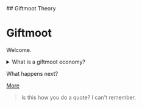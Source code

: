 <div class="sidenav">
    ## Giftmoot Theory

   </div>


# Giftmoot

Welcome.

<details>
<summary>What is a giftmoot economy?</summary>
A giftmoot economy is an economic system based on the primary activity of gift-giving resources rather than exchanging resources. This gift-giving is coordinated by a network of voluntary, private democratic associations called giftmoots.

Gifts are voluntary, [one-way, non-reciprocal transfer of resources](index.md), where one party gives another party a gift with no obligation or expectation to provide something in return. This differs from an exchange where a transfer of resources creates an obligation to provide something of somewhat equivalent value in return.

</details>

What happens next?

[More](otherpage.md)

> Is this how you do a quote?  I can't remember.